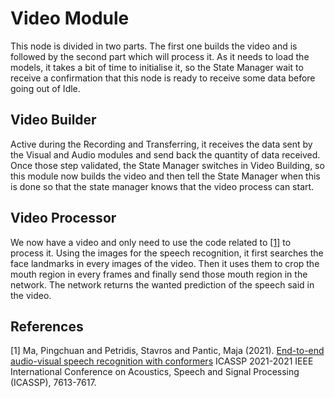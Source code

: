 # Video Module

This node is divided in two parts. The first one builds the video and is followed by the second part which will process it. As it needs to load the models, it takes a bit of time to initialise it, so the State Manager wait to receive a confirmation that this node is ready to receive some data before going out of Idle.


## Video Builder

Active during the Recording and Transferring, it receives the data sent by the Visual and Audio modules and send back the quantity of data received. Once those step validated, the State Manager switches in Video Building, so this module now builds the video and then tell the State Manager when this is done so that the state manager knows that the video process can start.

## Video Processor

We now have a video and only need to use the code related to [[1]](#1) to process it. Using the images for the speech recognition, it first searches the face landmarks in every images of the video. Then it uses them to crop the mouth region in every frames and finally send those mouth region in the network. The network returns the wanted prediction of the speech said in the video.

## References
<a id="1">[1]</a> 
Ma, Pingchuan and Petridis, Stavros and Pantic, Maja (2021). 
[End-to-end audio-visual speech recognition with conformers](https://github.com/mpc001/Visual_Speech_Recognition_for_Multiple_Languages)
ICASSP 2021-2021 IEEE International Conference on Acoustics, Speech and Signal Processing (ICASSP), 7613-7617.
